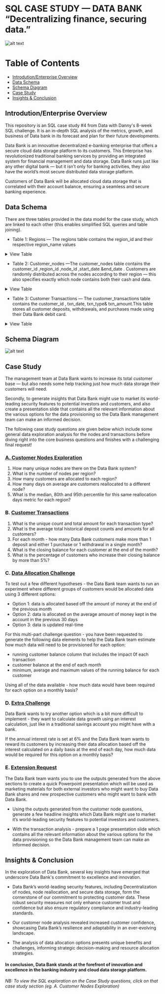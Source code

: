 # SQL CASE STUDY — DATA BANK “Decentralizing finance, securing data.”
![alt text](SQL_Case_Study_4.png)

# Table of Contents

- [Introdution/Enterprise Overview](#section-1)
- [Data Schema](#section-2)
- [Schema Diagram](#section-3)
- [Case Study](#section-4)
- [Insights & Conclusion](#section-5)

## Introdution/Enterprise Overview
<a name="section-1"></a>
This repository is an SQL case study #4 from Data with Danny's 8-week SQL challenge. It is an in-depth SQL analysis of the metrics, growth, and business of Data bank in its forecast and plan for their future developments.

Data Bank is an innovative decentralized e-banking enterprise that offers a secure cloud data storage platform to its customers. This Enterprise has revolutionized traditional banking services by providing an integrated system for financial management and data storage. Data Bank runs just like any other digital bank — but it isn’t only for banking activities, they also have the world’s most secure distributed data storage platform.

Customers of Data Bank will be allocated cloud data storage that is correlated with their account balance, ensuring a seamless and secure banking experience.

## Data Schema
<a name="section-2"></a>
There are three tables provided in the data model for the case study, which are linked to each other (this enables simplified SQL queries and table joining).

- Table 1: Regions — The regions table contains the region_id and their respective region_name values
<details><summary>View Table</summary>
Below are the 5 regions in data_bank.regions

| region_id	 | region_name |
| ---------- | ----------- |
| 1	         | Africa      |
| 2	         | America     |
| 3	         | Asia        |
| 4	         | Europe      |
| 5	         | Oceania     |
</details>

- Table 2: Customer_nodes —The customer_nodes table contains the customer_id ,region_id ,node_id ,start_date &end_date . Customers are randomly distributed across the nodes according to their region — this also specifies exactly which node contains both their cash and data.
<details>
<summary>View Table</summary>
Below is a sample of the top 10 rows of the data_bank.customer_nodes

| customer_id | region_id | node_id | start_date | end_date   |
| ----------- | --------- | ------- | ---------- | ---------- |
| 1           | 3         | 4       | 2020-01-02 | 2020-01-03 |
| 2           | 3         | 5       | 2020-01-03 | 2020-01-17 |
| 3           | 5         | 4       | 2020-01-27 | 2020-02-18 |
| 4           | 5         | 4       | 2020-01-07 | 2020-01-19 |
| 5           | 3         | 3       | 2020-01-15 | 2020-01-23 |
| 6           | 1         | 1       | 2020-01-11 | 2020-02-06 |
| 7           | 2         | 5       | 2020-01-20 | 2020-02-04 |
| 8           | 1         | 2       | 2020-01-15 | 2020-01-28 |
| 9           | 4         | 5       | 2020-01-21 | 2020-01-25 |
| 10          | 3         | 4       | 2020-01-13 | 2020-01-14 |
</details>

- Table 3: Customer Transactions — The customer_transactions table contains the customer_id , txn_date, txn_type& txn_amount.This table stores all customer deposits, withdrawals, and purchases made using their Data Bank debit card.
<details><summary>View Table</summary>
Below is a sample of the 10 rows of the data_bank.customer_transactions

| customer_id | txn_date   | txn_type | txn_amount |
| ----------- | ---------- | -------- | ---------- |
| 429         | 2020-01-21 | deposit  | 82         |
| 155         | 2020-01-10 | deposit  | 712        |
| 398         | 2020-01-01 | deposit  | 196        |
| 255         | 2020-01-14 | deposit  | 563        |
| 185         | 2020-01-29 | deposit  | 626        |
| 309         | 2020-01-13 | deposit  | 995        |
| 312         | 2020-01-20 | deposit  | 485        |
| 376         | 2020-01-03 | deposit  | 706        |
| 188         | 2020-01-13 | deposit  | 601        |
| 138         | 2020-01-11 | deposit  | 520        |
</details>

## Schema Diagram
<a name="section-3"></a>
![alt text](<Screenshot (40).png>)

## Case Study
<a name="section-4"></a>
The management team at Data Bank wants to increase its total customer base — but also needs some help tracking just how much data storage their customers will need.

Secondly, to generate insights that Data Bank might use to market its world-leading security features to potential investors and customers, and also create a presentation slide that contains all the relevant information about the various options for the data provisioning so the Data Bank management team can make an informed decision.

The following case study questions are given below which include some general data exploration analysis for the nodes and transactions before diving right into the core business questions and finishes with a challenging final request!

### [A. Customer Nodes Exploration](Customer_node_Exploration.md)
1. How many unique nodes are there on the Data Bank system?
2. What is the number of nodes per region?
3. How many customers are allocated to each region?
4. How many days on average are customers reallocated to a different node?
5. What is the median, 80th and 95th percentile for this same reallocation days metric for each region?
   
### B. [Customer Transactions](Customer_transactions_Exploration.md)
1. What is the unique count and total amount for each transaction type?
2. What is the average total historical deposit counts and amounts for all customers?
3. For each month - how many Data Bank customers make more than 1 deposit and either 1 purchase or 1 withdrawal in a single month?
4. What is the closing balance for each customer at the end of the month?
5. What is the percentage of customers who increase their closing balance by more than 5%?

### C. [Data Allocation Challenge](Data_allocation_challenge.md)
To test out a few different hypotheses - the Data Bank team wants to run an experiment where different groups of customers would be allocated data using 3 different options:

- Option 1: data is allocated based off the amount of money at the end of the previous month
- Option 2: data is allocated on the average amount of money kept in the account in the previous 30 days
- Option 3: data is updated real-time
  
For this multi-part challenge question - you have been requested to generate the following data elements to help the Data Bank team estimate how much data will need to be provisioned for each option:
- running customer balance column that includes the impact  0f each transaction
- customer balance at the end of each month
- minimum, average and maximum values of the running balance for each customer

Using all of the data available - how much data would have been required for each option on a monthly basis?

### D. [Extra Challenge](Extra_challenge.md)
Data Bank wants to try another option which is a bit more difficult to implement - they want to calculate data growth using an interest calculation, just like in a traditional savings account you might have with a bank.

If the annual interest rate is set at 6% and the Data Bank team wants to reward its customers by increasing their data allocation based off the interest calculated on a daily basis at the end of each day, how much data would be required for this option on a monthly basis?

### E. [Extension Request](Extention_request.md)
The Data Bank team wants you to use the outputs generated from the above sections to create a quick Powerpoint presentation which will be used as marketing materials for both external investors who might want to buy Data Bank shares and new prospective customers who might want to bank with Data Bank.

- Using the outputs generated from the customer node questions, generate a few headline insights which Data Bank might use to market it’s world-leading security features to potential investors and customers.

- With the transaction analysis - prepare a 1 page presentation slide which contains all the relevant information about the various options for the data provisioning so the Data Bank management team can make an informed decision.

## Insights & Conclusion
<a name="section-5"></a>
In the exploration of Data Bank, several key insights have emerged that underscore Data Bank's commitment to excellence and innovation.

- Data Bank’s world-leading security features, including Decentralization of nodes, node reallocation, and secure data storage, form the cornerstone of our commitment to protecting customer data. These robust security measures not only enhance customer trust and confidence but also ensure regulatory compliance and industry-leading standards.
  
- Our customer node analysis revealed increased customer confidence, showcasing Data Bank’s resilience and adaptability in an ever-evolving landscape.
  
- The analysis of data allocation options presents unique benefits and challenges, informing strategic decision-making and resource allocation strategies.

#### In conclusion, Data Bank stands at the forefront of innovation and excellence in the banking industry and cloud data storage platform. 

*NB: To view the SQL exploration on the Case Study questions, click on that case study section (eg. A. Customer Nodes Exploration)*